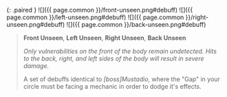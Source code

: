 {: .paired }
![]({{ page.common }}/front-unseen.png#debuff)
![]({{ page.common }}/left-unseen.png#debuff)
![]({{ page.common }}/right-unseen.png#debuff)
![]({{ page.common }}/back-unseen.png#debuff)

> **Front Unseen**, **Left Unseen**, **Right Unseen**, **Back Unseen**
>
> *Only vulnerabilities on the front of the body remain undetected. Hits to the
> back, right, and left sides of the body will result in severe damage.*
>
> A set of debuffs identical to *[boss]Mustadio*, where the "Gap" in your circle
> must be facing a mechanic in order to dodge it's effects.
